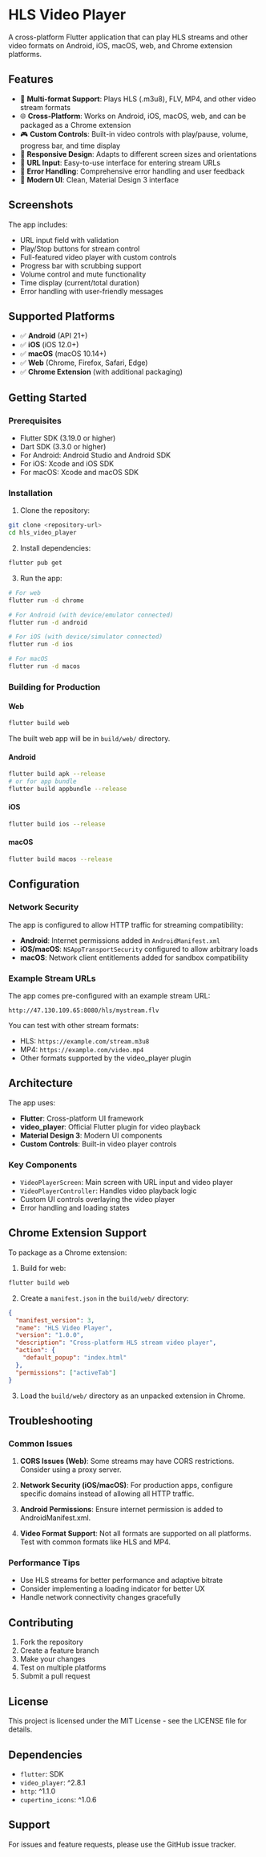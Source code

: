 # HLS Video Player

A cross-platform Flutter application that can play HLS streams and other video formats on Android, iOS, macOS, web, and Chrome extension platforms.

## Features

- 🎥 **Multi-format Support**: Plays HLS (.m3u8), FLV, MP4, and other video stream formats
- 🌐 **Cross-Platform**: Works on Android, iOS, macOS, web, and can be packaged as a Chrome extension
- 🎮 **Custom Controls**: Built-in video controls with play/pause, volume, progress bar, and time display
- 📱 **Responsive Design**: Adapts to different screen sizes and orientations
- 🔗 **URL Input**: Easy-to-use interface for entering stream URLs
- 🚫 **Error Handling**: Comprehensive error handling and user feedback
- 🎨 **Modern UI**: Clean, Material Design 3 interface

## Screenshots

The app includes:
- URL input field with validation
- Play/Stop buttons for stream control
- Full-featured video player with custom controls
- Progress bar with scrubbing support
- Volume control and mute functionality
- Time display (current/total duration)
- Error handling with user-friendly messages

## Supported Platforms

- ✅ **Android** (API 21+)
- ✅ **iOS** (iOS 12.0+)
- ✅ **macOS** (macOS 10.14+)
- ✅ **Web** (Chrome, Firefox, Safari, Edge)
- ✅ **Chrome Extension** (with additional packaging)

## Getting Started

### Prerequisites

- Flutter SDK (3.19.0 or higher)
- Dart SDK (3.3.0 or higher)
- For Android: Android Studio and Android SDK
- For iOS: Xcode and iOS SDK
- For macOS: Xcode and macOS SDK

### Installation

1. Clone the repository:
```bash
git clone <repository-url>
cd hls_video_player
```

2. Install dependencies:
```bash
flutter pub get
```

3. Run the app:
```bash
# For web
flutter run -d chrome

# For Android (with device/emulator connected)
flutter run -d android

# For iOS (with device/simulator connected)
flutter run -d ios

# For macOS
flutter run -d macos
```

### Building for Production

#### Web
```bash
flutter build web
```
The built web app will be in `build/web/` directory.

#### Android
```bash
flutter build apk --release
# or for app bundle
flutter build appbundle --release
```

#### iOS
```bash
flutter build ios --release
```

#### macOS
```bash
flutter build macos --release
```

## Configuration

### Network Security

The app is configured to allow HTTP traffic for streaming compatibility:

- **Android**: Internet permissions added in `AndroidManifest.xml`
- **iOS/macOS**: `NSAppTransportSecurity` configured to allow arbitrary loads
- **macOS**: Network client entitlements added for sandbox compatibility

### Example Stream URLs

The app comes pre-configured with an example stream URL:
```
http://47.130.109.65:8080/hls/mystream.flv
```

You can test with other stream formats:
- HLS: `https://example.com/stream.m3u8`
- MP4: `https://example.com/video.mp4`
- Other formats supported by the video_player plugin

## Architecture

The app uses:
- **Flutter**: Cross-platform UI framework
- **video_player**: Official Flutter plugin for video playback
- **Material Design 3**: Modern UI components
- **Custom Controls**: Built-in video player controls

### Key Components

- `VideoPlayerScreen`: Main screen with URL input and video player
- `VideoPlayerController`: Handles video playback logic
- Custom UI controls overlaying the video player
- Error handling and loading states

## Chrome Extension Support

To package as a Chrome extension:

1. Build for web:
```bash
flutter build web
```

2. Create a `manifest.json` in the `build/web/` directory:
```json
{
  "manifest_version": 3,
  "name": "HLS Video Player",
  "version": "1.0.0",
  "description": "Cross-platform HLS stream video player",
  "action": {
    "default_popup": "index.html"
  },
  "permissions": ["activeTab"]
}
```

3. Load the `build/web/` directory as an unpacked extension in Chrome.

## Troubleshooting

### Common Issues

1. **CORS Issues (Web)**: Some streams may have CORS restrictions. Consider using a proxy server.

2. **Network Security (iOS/macOS)**: For production apps, configure specific domains instead of allowing all HTTP traffic.

3. **Android Permissions**: Ensure internet permission is added to AndroidManifest.xml.

4. **Video Format Support**: Not all formats are supported on all platforms. Test with common formats like HLS and MP4.

### Performance Tips

- Use HLS streams for better performance and adaptive bitrate
- Consider implementing a loading indicator for better UX
- Handle network connectivity changes gracefully

## Contributing

1. Fork the repository
2. Create a feature branch
3. Make your changes
4. Test on multiple platforms
5. Submit a pull request

## License

This project is licensed under the MIT License - see the LICENSE file for details.

## Dependencies

- `flutter`: SDK
- `video_player`: ^2.8.1
- `http`: ^1.1.0
- `cupertino_icons`: ^1.0.6

## Support

For issues and feature requests, please use the GitHub issue tracker.
